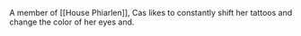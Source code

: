 A member of [[House Phiarlen]], Cas likes to constantly shift her tattoos and change the color of her eyes and.